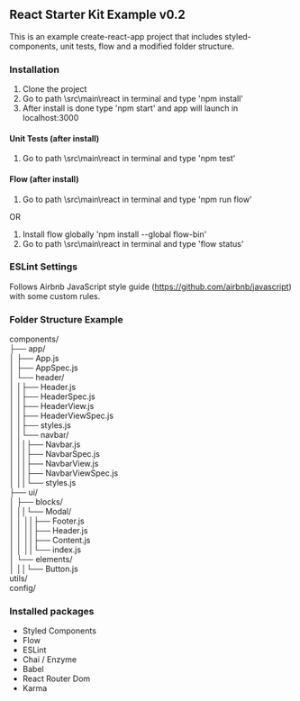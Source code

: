 ## React Starter Kit Example v0.2
This is an example create-react-app project that includes styled-components, unit tests, flow and a modified folder structure.

### Installation
1. Clone the project
2. Go to path \src\main\react in terminal and type 'npm install'
3. After install is done type 'npm start' and app will launch in localhost:3000

#### Unit Tests (after install)
1. Go to path \src\main\react in terminal and type 'npm test'

#### Flow (after install)
1. Go to path \src\main\react in terminal and type 'npm run flow'

OR

1. Install flow globally 'npm install --global flow-bin'
2. Go to path \src\main\react in terminal and type 'flow status'

### ESLint Settings
Follows Airbnb JavaScript style guide (https://github.com/airbnb/javascript) with some custom rules.


### Folder Structure Example
components/\
├── app/\
│ ├── App.js\
│ ├── AppSpec.js\
│ └── header/\
│ │├── Header.js\
│ │├── HeaderSpec.js\
│ │├── HeaderView.js\
│ │├── HeaderViewSpec.js\
│ │├── styles.js\
│ │└── navbar/\
│ ││├── Navbar.js\
│ ││├── NavbarSpec.js\
│ ││├── NavbarView.js\
│ ││├── NavbarViewSpec.js\
│ ││└── styles.js\
├── ui/\
│ ├── blocks/\
│ ││└── Modal/\
│ │ ││├── Footer.js\
│ │ ││├── Header.js\
│ │ ││├── Content.js\
│ │ ││└── index.js\
│ └── elements/\
│ ││└── Button.js\
utils/\
config/

### Installed packages

- Styled Components
- Flow
- ESLint
- Chai / Enzyme
- Babel
- React Router Dom
- Karma
